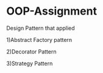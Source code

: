 # OOP-Assignment

Design Pattern that applied

1)Abstract Factory pattern

2)Decorator Pattern

3)Strategy Pattern
